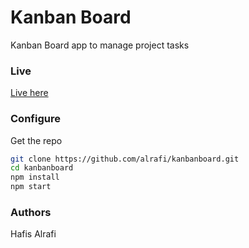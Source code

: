 # Kanban Board

Kanban Board app to manage project tasks

### Live

[Live here](link)

### Configure

Get the repo

```sh
git clone https://github.com/alrafi/kanbanboard.git
cd kanbanboard
npm install
npm start
```

### Authors

Hafis Alrafi
